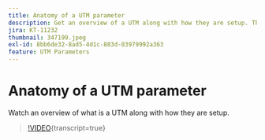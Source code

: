 ```yaml
---
title: Anatomy of a UTM parameter
description: Get an overview of a UTM along with how they are setup. They should be between 60 and 160 characters.
jira: KT-11232
thumbnail: 347199.jpeg
exl-id: 8bb6de32-8ad5-4d1c-883d-03979992a363
feature: UTM Parameters
---
```

# Anatomy of a UTM parameter

Watch an overview of what is a UTM along with how they are setup.

>[!VIDEO](https://video.tv.adobe.com/v/347199/?learn=on){transcript=true}
